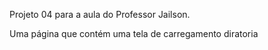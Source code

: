 Projeto 04 para a aula do Professor Jailson.

Uma página que contém uma tela de carregamento diratoria
